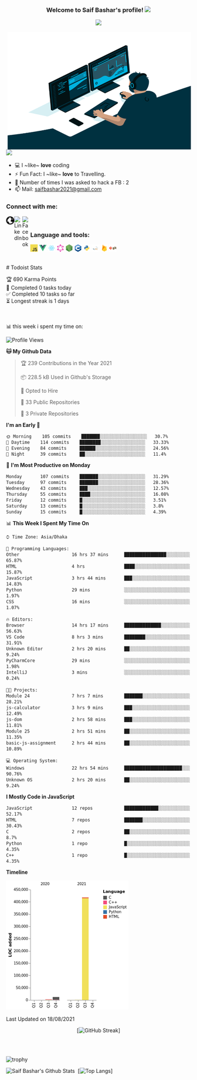 <h3 align="center">
  Welcome to Saif Bashar's profile!
  <img src="https://media.giphy.com/media/hvRJCLFzcasrR4ia7z/giphy.gif" width="28">
</h3>
<p align="center">
  <a href="https://github.com/saifbashar"><img src="https://readme-typing-svg.herokuapp.com/?lines=Full-stack%20web%20and%20app%20developer;Self-taught%20UI%2FUX%20Designer;2%2B%20years%20of%20coding%20experience;Always%20learning%20new%20things&center=true&width=380&height=45"></a>
</p>


<img align="right" alt="GIF" src="https://raw.githubusercontent.com/saifbashar/saifbashar/main/code.gif" width="500" height="320" />

  
![](https://komarev.com/ghpvc/?username=saifbashar&color=green&style=flat-square&label=PROFILE+VIEWS)



  
  

- 💻 I ~like~ **love** coding
- ⚡ Fun Fact: I ~like~ **love** to Travelling.
- 🏅 Number of times I was asked to hack a FB : 2
- 📫 Mail: saifbashar2021@gmail.com

 
<!-- - Usesless Stats:
 👯 I have successfully worked on production level projects regarding android, web and backend.
currently perfecting my skills with ReactJS and Android MVVM Architecture.


-->
 ### Connect with me:

[<img align="left" alt="" width="22px" src="https://raw.githubusercontent.com/iconic/open-iconic/master/svg/globe.svg" />][website]
[<img align="left" alt="LinkedIn" width="22px" src="https://cdn.jsdelivr.net/npm/simple-icons@v3/icons/linkedin.svg" />][linkedin]
[<img align="left" alt="Facebook" width="22px" src="https://cdn.jsdelivr.net/npm/simple-icons@v3/icons/facebook.svg" />][facebook]


<br /> 


 ### Language and tools:

<code><img height="20" src="https://raw.githubusercontent.com/github/explore/80688e429a7d4ef2fca1e82350fe8e3517d3494d/topics/javascript/javascript.png"></code>
<code><img height="20" src="https://raw.githubusercontent.com/github/explore/80688e429a7d4ef2fca1e82350fe8e3517d3494d/topics/vue/vue.png"></code>
<code><img height="20" src="https://raw.githubusercontent.com/github/explore/80688e429a7d4ef2fca1e82350fe8e3517d3494d/topics/react/react.png"></code>
<code><img height="20" src="https://raw.githubusercontent.com/github/explore/5c058a388828bb5fde0bcafd4bc867b5bb3f26f3/topics/graphql/graphql.png"></code>
<code><img height="20" src="https://raw.githubusercontent.com/github/explore/80688e429a7d4ef2fca1e82350fe8e3517d3494d/topics/nodejs/nodejs.png"></code>
<code><img height="20" src="https://raw.githubusercontent.com/github/explore/80688e429a7d4ef2fca1e82350fe8e3517d3494d/topics/cpp/cpp.png"></code>
<code><img height="20" src="https://raw.githubusercontent.com/github/explore/80688e429a7d4ef2fca1e82350fe8e3517d3494d/topics/python/python.png"></code>
<code><img height="20" src="https://raw.githubusercontent.com/github/explore/80688e429a7d4ef2fca1e82350fe8e3517d3494d/topics/mysql/mysql.png"></code>
<code><img height="20" src="https://raw.githubusercontent.com/github/explore/80688e429a7d4ef2fca1e82350fe8e3517d3494d/topics/firebase/firebase.png"></code>
<code><img height="20" src="https://raw.githubusercontent.com/github/explore/80688e429a7d4ef2fca1e82350fe8e3517d3494d/topics/git/git.png"></code>

  
  


<br />
# Todoist Stats

<!-- TODO-IST:START -->
🏆  690 Karma Points           
🌸  Completed 0 tasks today           
✅  Completed 10 tasks so far           
⏳  Longest streak is 1 days
<!-- TODO-IST:END -->
<br />

📊 this week i spent my time on:
<br />

<!--START_SECTION:waka-->
![Profile Views](http://img.shields.io/badge/Profile%20Views-15-blue)

**🐱 My Github Data** 

> 🏆 239 Contributions in the Year 2021
 > 
> 📦 228.5 kB Used in Github's Storage 
 > 
> 💼 Opted to Hire
 > 
> 📜 33 Public Repositories 
 > 
> 🔑 3 Private Repositories  
 > 
**I'm an Early 🐤** 

```text
🌞 Morning    105 commits    ███████░░░░░░░░░░░░░░░░░░   30.7% 
🌆 Daytime    114 commits    ████████░░░░░░░░░░░░░░░░░   33.33% 
🌃 Evening    84 commits     ██████░░░░░░░░░░░░░░░░░░░   24.56% 
🌙 Night      39 commits     ██░░░░░░░░░░░░░░░░░░░░░░░   11.4%

```
📅 **I'm Most Productive on Monday** 

```text
Monday       107 commits    ███████░░░░░░░░░░░░░░░░░░   31.29% 
Tuesday      97 commits     ███████░░░░░░░░░░░░░░░░░░   28.36% 
Wednesday    43 commits     ███░░░░░░░░░░░░░░░░░░░░░░   12.57% 
Thursday     55 commits     ████░░░░░░░░░░░░░░░░░░░░░   16.08% 
Friday       12 commits     █░░░░░░░░░░░░░░░░░░░░░░░░   3.51% 
Saturday     13 commits     █░░░░░░░░░░░░░░░░░░░░░░░░   3.8% 
Sunday       15 commits     █░░░░░░░░░░░░░░░░░░░░░░░░   4.39%

```


📊 **This Week I Spent My Time On** 

```text
⌚︎ Time Zone: Asia/Dhaka

💬 Programming Languages: 
Other                    16 hrs 37 mins      ████████████████░░░░░░░░░   65.87% 
HTML                     4 hrs               ████░░░░░░░░░░░░░░░░░░░░░   15.87% 
JavaScript               3 hrs 44 mins       ███░░░░░░░░░░░░░░░░░░░░░░   14.83% 
Python                   29 mins             ░░░░░░░░░░░░░░░░░░░░░░░░░   1.97% 
CSS                      16 mins             ░░░░░░░░░░░░░░░░░░░░░░░░░   1.07%

🔥 Editors: 
Browser                  14 hrs 17 mins      ██████████████░░░░░░░░░░░   56.63% 
VS Code                  8 hrs 3 mins        ████████░░░░░░░░░░░░░░░░░   31.91% 
Unknown Editor           2 hrs 20 mins       ██░░░░░░░░░░░░░░░░░░░░░░░   9.24% 
PyCharmCore              29 mins             ░░░░░░░░░░░░░░░░░░░░░░░░░   1.98% 
IntelliJ                 3 mins              ░░░░░░░░░░░░░░░░░░░░░░░░░   0.24%

🐱‍💻 Projects: 
Module 24                7 hrs 7 mins        ███████░░░░░░░░░░░░░░░░░░   28.21% 
js-calculator            3 hrs 9 mins        ███░░░░░░░░░░░░░░░░░░░░░░   12.49% 
js-dom                   2 hrs 58 mins       ███░░░░░░░░░░░░░░░░░░░░░░   11.81% 
Module 25                2 hrs 51 mins       ██░░░░░░░░░░░░░░░░░░░░░░░   11.35% 
basic-js-assignment      2 hrs 44 mins       ██░░░░░░░░░░░░░░░░░░░░░░░   10.89%

💻 Operating System: 
Windows                  22 hrs 54 mins      ██████████████████████░░░   90.76% 
Unknown OS               2 hrs 20 mins       ██░░░░░░░░░░░░░░░░░░░░░░░   9.24%

```

**I Mostly Code in JavaScript** 

```text
JavaScript               12 repos            █████████████░░░░░░░░░░░░   52.17% 
HTML                     7 repos             ███████░░░░░░░░░░░░░░░░░░   30.43% 
C                        2 repos             ██░░░░░░░░░░░░░░░░░░░░░░░   8.7% 
Python                   1 repo              █░░░░░░░░░░░░░░░░░░░░░░░░   4.35% 
C++                      1 repo              █░░░░░░░░░░░░░░░░░░░░░░░░   4.35%

```


**Timeline**

![Chart not found](https://raw.githubusercontent.com/saifbashar/saifbashar/main/charts/bar_graph.png) 


 Last Updated on 18/08/2021
<!--END_SECTION:waka-->

<div align="center">
  

[![GitHub Streak](https://github-readme-streak-stats.herokuapp.com?user=saifbashar&theme=synthwave)]
  </div>
  
<br /><br />



  ![trophy](https://github-profile-trophy.vercel.app/?username=saifbashar&theme=juicyfresh&no-frame=true&row=1&&margin-w=20&no-bg=true)

  
<img align="left" alt="Saif Bashar's Github Stats" src="https://github-readme-stats.vercel.app/api?username=saifbashar&show_icons=true" />    &nbsp;
[![Top Langs](https://github-readme-stats.vercel.app/api/top-langs?username=saifbashar&count_private=true&show_icons=true)]
  </div>

  



[website]: https://saifbashar.wordpress.com/
[facebook]: https://www.facebook.com/yepitssaif/
[linkedin]:https://www.linkedin.com/in/saifbashar/
<br/>
<br/>


